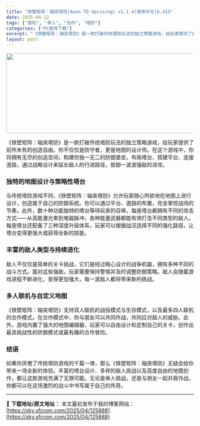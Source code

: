 ```yaml
---
title: "铁壁矩阵：轴突塔防|Axon TD Uprising| v1.1.4|简体中文|6.41G"
date: 2025-04-12
tags: ["冒险", "单人", "合作", "塔防"]
categories: ["PC游戏下载"]
excerpt: "《铁壁矩阵：轴突塔防》是一款打破传统塔防玩法的独立策略游戏，给玩家提供了前所未有的创造自由。你不仅仅是防守者，更是地图的设计师。在这个游戏中，你将拥有无尽的创造空间，构建你独一无二的防御堡垒，布局塔台、搭建平台、连接道路，通过战略设计来延长敌人的行进路径，抵御一波波强敌的进攻。 独特的地图设计与策略&hellip;"
layout: post
---
```


<img class="aligncenter size-full wp-image-125889" src="https://sky.sfcrom.com/wp-content/uploads/2025/04/2025041203411221.webp" alt="" width="660" height="215" />

《铁壁矩阵：轴突塔防》是一款打破传统塔防玩法的独立策略游戏，给玩家提供了前所未有的创造自由。你不仅仅是防守者，更是地图的设计师。在这个游戏中，你将拥有无尽的创造空间，构建你独一无二的防御堡垒，布局塔台、搭建平台、连接道路，通过战略设计来延长敌人的行进路径，抵御一波波强敌的进攻。
<h3>独特的地图设计与策略性塔台</h3>
与传统塔防游戏不同，《铁壁矩阵：轴突塔防》允许玩家随心所欲地在地图上进行设计，创造属于自己的防御系统。你可以通过平台、道路的布置，完全掌控战场的节奏。此外，数十种功能独特的塔台等待玩家的召唤，每座塔台都拥有不同的攻击方式——从高能激光束到电磁脉冲，各种能量武器都能有效打击不同类型的敌人。每座塔台还配备了三种深度升级体系，玩家可以根据战况选择不同的强化路径，让塔台变得更强大或获得全新的技能。
<h3>丰富的敌人类型与持续进化</h3>
敌人不仅仅是简单的关卡挑战，它们是经过精心设计的战争机器，拥有多种不同的战斗方式。面对这些强敌，玩家需要保持警惕并及时调整防御策略。敌人会随着游戏进程不断进化，变得更加强大，每一波敌人都将带来新的挑战。
<h3>多人联机与自定义地图</h3>
《铁壁矩阵：轴突塔防》支持双人联机的战役模式与生存模式，以及最多四人联机的合作模式。在合作模式中，你与朋友可以共同作战，共同应对敌人的威胁。此外，游戏内置了强大的地图编辑器，玩家可以自由设计和定制自己的关卡，创作出最具挑战性的防御模式或最有趣的合作冒险。
<h3>结语</h3>
如果你厌倦了传统塔防游戏的千篇一律，那么《铁壁矩阵：轴突塔防》无疑会给你带来一场全新的体验。丰富的塔台设计、多样的敌人挑战以及高度自由的地图创作，都让这款游戏充满了无限可能。无论是单人挑战，还是与朋友一起并肩作战，你都可以在这场激烈的战斗中书写属于自己的传奇。

---
📖 **下载地址/原文地址：** 本文最初发布于我的博客网站：[https://sky.sfcrom.com/2025/04/125888](https://sky.sfcrom.com/2025/04/125888)
